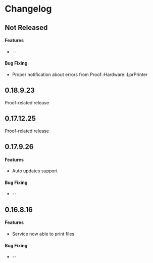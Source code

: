 Changelog
=========

## Not Released
#### Features
 * --

#### Bug Fixing
 * Proper notification about errors from Proof::Hardware::LprPrinter

## 0.18.9.23
Proof-related release

## 0.17.12.25
Proof-related release

## 0.17.9.26
#### Features
 * Auto updates support

#### Bug Fixing
 * --

## 0.16.8.16
#### Features
 * Service now able to print files

#### Bug Fixing
 * --
